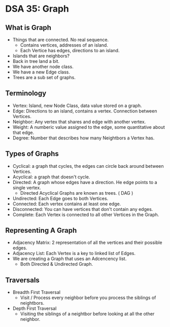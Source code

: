 # DSA 35: Graph

## What is Graph

- Things that are connected. No real sequence.
  - Contains vertices, addresses of an island.
  - Each Vertice has edges, directions to an island.
- Islands that are neighbors?
- Back in tree land a bit.
- We have another node class.
- We have a new Edge class.
- Trees are a sub set of graphs.

## Terminology

- Vertex: Island, new Node Class, data value stored on a graph.
- Edge: Directions to an island, contains a vertex. Connection between Vertices.
- Neighbor: Any vertex that shares and edge with another vertex.
- Weight: A numberic value assigned to the edge, some quantitative about that edge.
- Degree: Number that describes how many Neightbors a Vertex has.

## Types of Graphs

- Cyclical: a graph that cycles, the edges can circle back around between Vertices.
- Acyclical: a graph that doesn't cycle.
- Directed: A graph whose edges have a direction.  He edge points to a single vertex.
  - Directed Acyclical Graphs are known as trees. ( DAG )
- Undirected: Each Edge goes to both Vertices.
- Connected: Each vertex contains at least one edge.
- Disconnected: You can have vertices that don't contain any edges.
- Complete: Each Vertex is connected to all other Vertices in the Graph.

## Representing A Graph

- Adjacency Matrix: 2 representation of all the vertices and their possible edges.
- Adjacency List: Each Vertex is a key to linked list of Edges.
- We are creating a Graph that uses an Adcencency list.
  - Both Directed & Undirected Graph.

## Traversals

- Breadth First Traversal
  - Visit / Process every neighbor before you process the siblings of neightbors.
- Depth First Traversal
  - Visiting the siblings of a neightbor before looking at all the other neighbor.
